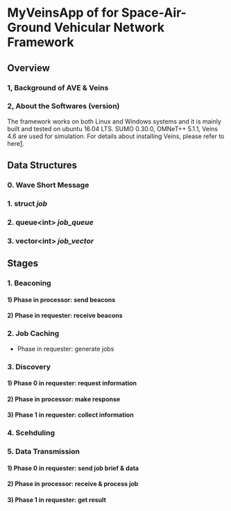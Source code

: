 # MyVeinsApp of for Space-Air-Ground Vehicular Network Framework

## Overview
### 1, Background of AVE & Veins


### 2, About the Softwares (version)
The framework works on both Linux and Windows systems and it is mainly built and tested on ubuntu 16.04 LTS. SUMO 0.30.0, OMNeT++ 5.1.1, Veins 4.6 are used for simulation. For details about installing Veins, please refer to here[1].

[1]:[http://veins.car2x.org/tutorial/]


## Data Structures
### 0. Wave Short Message
### 1. struct *job*
### 2. queue\<int\> *job_queue*
### 3. vector\<int\> *job_vector*

## Stages
### 1. Beaconing
#### 1) Phase in processor: send beacons

#### 2) Phase in requester: receive beacons

### 2. Job Caching
* Phase in requester: generate jobs

### 3. Discovery
#### 1) Phase 0 in requester: request information

#### 2) Phase in processor: make response

#### 3) Phase 1 in requester: collect information

### 4. Scehduling

### 5. Data Transmission
#### 1) Phase 0 in requester: send job brief & data

#### 2) Phase in processor: receive & process job

#### 3) Phase 1 in requester: get result

